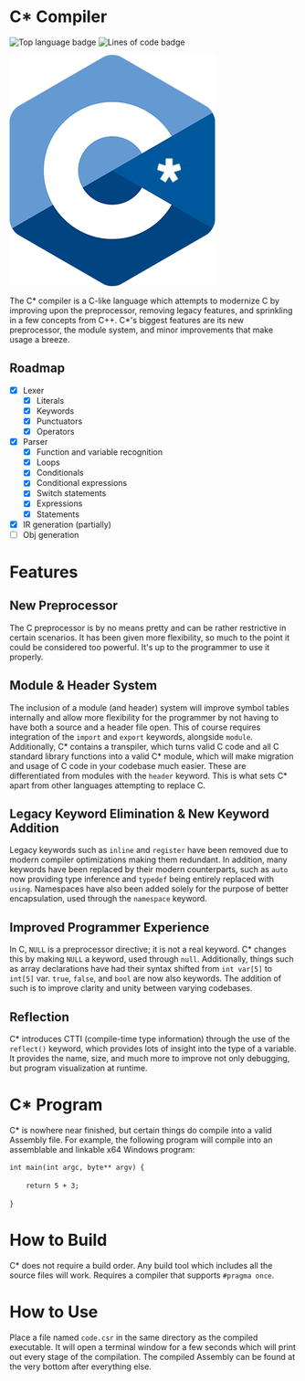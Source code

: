 # C* Compiler

![Top language badge](https://img.shields.io/github/languages/top/Pratixx/csrcompiler?style=plastic&label=C)
![Lines of code badge](https://tokei.rs/b1/github/Pratixx/csrcompiler)

![cstar](./c-star.png)

The C* compiler is a C-like language which attempts to modernize C  by improving upon the preprocessor, removing legacy features, and sprinkling in a few concepts from C++. C*'s biggest features are its new preprocessor, the module system, and minor improvements that make usage a breeze.

## Roadmap
- [X] Lexer
  - [X] Literals
  - [X] Keywords
  - [X] Punctuators
  - [X] Operators
- [X] Parser
    - [X] Function and variable recognition
    - [X] Loops
    - [X] Conditionals
    - [X] Conditional expressions
    - [X] Switch statements
    - [X] Expressions
    - [X] Statements
- [X] IR generation (partially)
- [ ] Obj generation

# Features
## New Preprocessor

The C preprocessor is by no means pretty and can be rather restrictive in certain scenarios. It has been given more flexibility, so much to the point it could be considered too powerful. It's up to the programmer to use it properly.

## Module & Header System

The inclusion of a module (and header) system will improve symbol tables internally and allow more flexibility for the programmer by not having to have both a source and a header file open. This of course requires integration of the `import` and `export` keywords, alongside `module`. Additionally, C* contains a transpiler, which turns valid C code and all C standard library functions into a valid C* module, which will make migration and usage of C code in your codebase much easier. These are differentiated from modules with the `header` keyword. This is what sets C* apart from other languages attempting to replace C.

## Legacy Keyword Elimination & New Keyword Addition

Legacy keywords such as `inline` and `register` have been removed due to modern compiler optimizations making them redundant. In addition, many keywords have been replaced by their modern counterparts, such as `auto` now providing type inference and `typedef` being entirely replaced with `using`. Namespaces have also been added solely for the purpose of better encapsulation, used through the `namespace` keyword.

## Improved Programmer Experience

In C, `NULL` is a preprocessor directive; it is not a real keyword. C* changes this by making `NULL` a keyword, used through `null`. Additionally, things such as array declarations have had their syntax shifted from `int var[5]` to `int[5]` var. `true`, `false`, and `bool` are now also keywords. The addition of such is to improve clarity and unity between varying codebases.

## Reflection

C* introduces CTTI (compile-time type information) through the use of the `reflect()` keyword, which provides lots of insight into the type of a variable. It provides the name, size, and much more to improve not only debugging, but program visualization at runtime.

# C* Program

C* is nowhere near finished, but certain things do compile into a valid Assembly file. For example, the following program will compile into an assemblable and linkable x64 Windows program:

```
int main(int argc, byte** argv) {
	
	return 5 + 3;
	
}
```

# How to Build

C* does not require a build order. Any build tool which includes all the source files will work. Requires a compiler that supports `#pragma once`.

# How to Use

Place a file named `code.csr` in the same directory as the compiled executable. It will open a terminal window for a few seconds which will print out every stage of the compilation. The compiled Assembly can be found at the very bottom after everything else.
